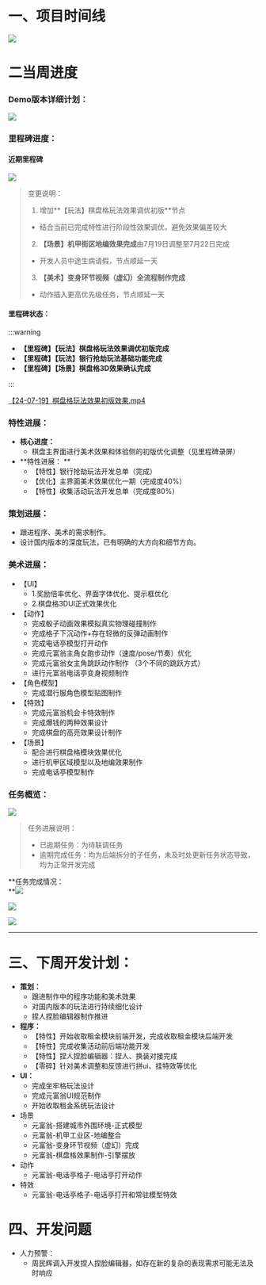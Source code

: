 # 一、项目时间线
![](https://cdn.nlark.com/yuque/0/2024/png/12926950/1718350036964-226ddddb-bb41-43bc-9e9c-8d347f51cb0a.png)

# 二当周进度
### Demo版本详细计划：
![](https://cdn.nlark.com/yuque/0/2024/png/12926950/1721382535081-aba14a9e-f61d-43dc-b0ec-bd97289fc01a.png)

### 里程碑进度：
#### 近期里程碑
![](https://cdn.nlark.com/yuque/0/2024/png/12926950/1721382589454-c7fa8cd0-ca6a-45f6-838d-bc291bed1695.png)

> 变更说明：
>
> 1. 增加**【玩法】棋盘格玩法效果调优初版**节点
> + 结合当前已完成特性进行阶段性效果调优，避免效果偏差较大
> 2. **【场景】机甲街区地编效果完成**由7月19日调整至7月22日完成
> + 开发人员中途生病请假，节点顺延一天
> 3. **【美术】变身环节视频（虚幻）全流程制作完成**
> + 动作插入更高优先级任务，节点顺延一天
>

#### 里程碑状态：
:::warning
+ **【里程碑】【玩法】棋盘格玩法效果调优初版完成**
+ **【里程碑】【玩法】银行抢劫玩法基础功能完成**
+ **【里程碑】【场景】棋盘格3D效果确认完成**

:::

[【24-07-19】棋盘格玩法效果初版效果.mp4](https://snh48group.yuque.com/attachments/yuque/0/2024/mp4/12926950/1721379546239-13e48432-265b-45e1-a2cf-d796fdd51b49.mp4)

### 特性进展：
+ **核心进度：**
    -  棋盘主界面进行美术效果和体验侧的初版优化调整（见里程碑录屏） 
+ **特性进展： **
    - 【特性】银行抢劫玩法开发总单（完成）
    - 【优化】主界面美术效果优化一期（完成度40%）
    - 【特性】收集活动玩法开发总单（完成度80%）  

### 策划进展：
+  跟进程序、美术的需求制作。
+ 设计国内版本的深度玩法，已有明确的大方向和细节方向。  

### 美术进展：
+ 【UI】
    - 1.奖励倍率优化、界面字体优化、提示框优化
    - 2.棋盘格3DUI正式效果优化
+ 【动作】
    - 完成骰子动画效果模拟真实物理碰撞制作
    - 完成格子下沉动作+存在轻微的反弹动画制作
    - 完成电话亭模型打开动作
    - 完成元富翁主角女跑步动作（速度/pose/节奏）优化 
    - 完成元富翁女主角跳跃动作制作 （3个不同的跳跃方式）
    - 进行元富翁电话亭变身视频制作
+ 【角色模型】
    - 完成潜行服角色模型贴图制作
+ 【特效】
    - 完成元富翁机会卡特效制作
    - 完成爆钱的两种效果设计
    - 完成棋盘的高亮效果设计制作
+ 【场景】
    - 配合进行棋盘格模块效果优化
    - 进行机甲区域模型以及地编效果制作
    - 完成电话亭模型制作

### 任务概览：
![](https://cdn.nlark.com/yuque/0/2024/png/12926950/1721384449245-d1cefbeb-9bc6-4636-9689-dc6f74d458f7.png)

> 任务进展说明：
>
> + 已逾期任务：为待联调任务
> + 逾期完成任务：均为后端拆分的子任务，未及时处更新任务状态导致，均为正常开发完成
>

**任务完成情况：  
**![](https://cdn.nlark.com/yuque/0/2024/png/12926950/1721384412787-9a052216-1a25-4e25-821b-ab4dfd08d294.png)

![](https://cdn.nlark.com/yuque/0/2024/png/12926950/1721384425484-c2863c16-934a-44fc-a500-f008b670f418.png)

![](https://cdn.nlark.com/yuque/0/2024/png/12926950/1721384439107-c25bbf38-8d21-405a-b934-8aa7ae15d20d.png)

---

# 三、下周开发计划：
+ **策划：**
    - 跟进制作中的程序功能和美术效果
    - 对国内版本的玩法进行持续细化设计  
    - 捏人捏脸编辑器制作推进  
+ **程序：**
    - 【特性】开始收取租金模块前端开发，完成收取租金模块后端开发
    - 【特性】完成收集活动前后端功能开发
    - 【特性】捏人捏脸编辑器：捏人、换装对接完成
    - 【零碎】针对美术调整和反馈进行拼ui、挂特效等优化  
+ **UI：**
    - 完成坐牢格玩法设计  
    - 完成元富翁UI规范制作
    -  开始收取租金系统玩法设计  
+ 场景
    - 元富翁-搭建城市外围环境-正式模型
    - 元富翁-机甲工业区-地编整合
    - 元富翁-变身环节视频（虚幻）完成
    - 元富翁-棋盘格效果制作-引擎摆放
+ 动作
    - 元富翁-电话亭格子-电话亭打开动作
+ 特效
    - 元富翁-电话亭格子-电话亭打开和常驻模型特效

# 四、开发问题
+ 人力预警：
    - 周民辉调入开发捏人捏脸编辑器，如存在新的复杂的表现需求可能无法及时响应

